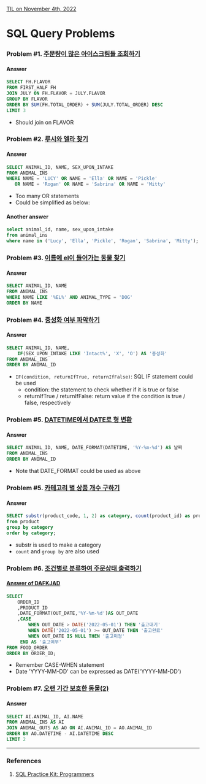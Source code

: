 [TIL on November 4th, 2022](../../TIL/2022/11/11-04-2022.md)
# **SQL Query Problems**
### Problem #1. [주문량이 많은 아이스크림들 조회하기](https://school.programmers.co.kr/learn/courses/30/lessons/133027)
#### Answer
```SQL
SELECT FH.FLAVOR
FROM FIRST_HALF FH
JOIN JULY ON FH.FLAVOR = JULY.FLAVOR
GROUP BY FLAVOR
ORDER BY SUM(FH.TOTAL_ORDER) + SUM(JULY.TOTAL_ORDER) DESC
LIMIT 3
```

- Should join on FLAVOR


### Problem #2. [루시와 엘라 찾기](https://school.programmers.co.kr/learn/courses/30/lessons/59046)
#### Answer
```SQL
SELECT ANIMAL_ID, NAME, SEX_UPON_INTAKE
FROM ANIMAL_INS
WHERE NAME = 'LUCY' OR NAME = 'Ella' OR NAME = 'Pickle'
   OR NAME = 'Rogan' OR NAME = 'Sabrina' OR NAME = 'Mitty'
```

- Too many OR statements
- Could be simplified as below:

#### Another answer
```SQL
select animal_id, name, sex_upon_intake
from animal_ins
where name in ('Lucy', 'Ella', 'Pickle', 'Rogan', 'Sabrina', 'Mitty');
```

### Problem #3. [이름에 el이 들어가는 동물 찾기](https://school.programmers.co.kr/learn/courses/30/lessons/59047)
#### Answer
```SQL
SELECT ANIMAL_ID, NAME
FROM ANIMAL_INS
WHERE NAME LIKE '%EL%' AND ANIMAL_TYPE = 'DOG'
ORDER BY NAME
```

### Problem #4. [중성화 여부 파악하기](https://school.programmers.co.kr/learn/courses/30/lessons/59409)
#### Answer
```SQL
SELECT ANIMAL_ID, NAME,
    IF(SEX_UPON_INTAKE LIKE 'Intact%', 'X', 'O') AS '중성화'
FROM ANIMAL_INS
ORDER BY ANIMAL_ID
```

- `IF(condition, returnIfTrue, returnIfFalse)`: SQL IF statement could be used
  * condition: the statement to check whether if it is true or false
  * returnIfTrue / returnIfFalse: return value if the condition is true / false, respectively


### Problem #5. [DATETIME에서 DATE로 형 변환](https://school.programmers.co.kr/learn/courses/30/lessons/59414)
#### Answer
```SQL
SELECT ANIMAL_ID, NAME, DATE_FORMAT(DATETIME, '%Y-%m-%d') AS 날짜
FROM ANIMAL_INS
ORDER BY ANIMAL_ID
```

- Note that DATE_FORMAT could be used as above


### Problem #5. [카테고리 별 상품 개수 구하기](https://school.programmers.co.kr/learn/courses/30/lessons/131529)
#### Answer
```SQL
SELECT substr(product_code, 1, 2) as category, count(product_id) as products
from product
group by category
order by category;
```

- substr is used to make a category
- `count` and `group by` are also used


### Problem #6. [조건별로 분류하여 주문상태 출력하기](https://school.programmers.co.kr/learn/courses/30/lessons/131113)
#### [Answer of DAFKJAD](https://school.programmers.co.kr/questions/38458)
```SQL
SELECT 
    ORDER_ID
    ,PRODUCT_ID
    ,DATE_FORMAT(OUT_DATE,'%Y-%m-%d')AS OUT_DATE
    ,CASE
        WHEN OUT_DATE > DATE('2022-05-01') THEN '출고대기'
        WHEN DATE('2022-05-01') >= OUT_DATE THEN '출고완료'
        WHEN OUT_DATE IS NULL THEN '출고미정'
     END AS '출고여부'
FROM FOOD_ORDER
ORDER BY ORDER_ID;
```

- Remember CASE-WHEN statement
- Date 'YYYY-MM-DD' can be expressed as DATE('YYYY-MM-DD')


### Problem #7. [오랜 기간 보호한 동물(2)](https://school.programmers.co.kr/learn/courses/30/lessons/59411)
#### Answer
```SQL
SELECT AI.ANIMAL_ID, AI.NAME
FROM ANIMAL_INS AS AI
JOIN ANIMAL_OUTS AS AO ON AI.ANIMAL_ID = AO.ANIMAL_ID
ORDER BY AO.DATETIME - AI.DATETIME DESC
LIMIT 2
```
___

### References
1. [SQL Practice Kit: Programmers](https://school.programmers.co.kr/learn/challenges?tab=sql_practice_kit)